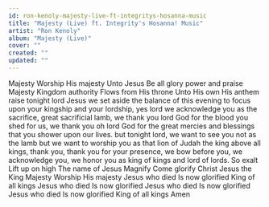 ```yaml
---
id: ron-kenoly-majesty-live-ft-integritys-hosanna-music
title: "Majesty (Live) ft. Integrity's Hosanna! Music"
artist: "Ron Kenoly"
album: "Majesty (Live)"
cover: ""
created: ""
updated: ""
---
```


Majesty
Worship His majesty
Unto Jesus
Be all glory power and praise
Majesty
Kingdom authority
Flows from His throne
Unto His own
His anthem raise
tonight lord Jesus we set aside the balance of this evening to focus upon your kingship and your lordship, yes lord we acknowledge you as the sacrifice, great sacrificial lamb, we thank you lord God for the blood you shed for us,  we thank you oh lord God for the great mercies and blessings that you shower upon our lives.  but tonight lord, we want to see you not as the lamb but we want to worship you as  that lion of Judah the king above all kings,  thank you, thank you for your presence, we bow before you, we acknowledge you,  we honor you as king of kings and lord of lords.
So exalt
Lift up on high
The name of Jesus
Magnify
Come glorify
Christ Jesus the King
Majesty
Worship His majesty
Jesus who died
Is now glorified
King of all kings
Jesus who died
Is now glorified
Jesus who died
Is now glorified
Jesus who died
Is now glorified
King of all kings
Amen